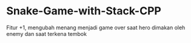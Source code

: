 # Snake-Game-with-Stack-CPP

Fitur +1, mengubah menang menjadi game over saat hero dimakan oleh enemy dan saat terkena tembok
